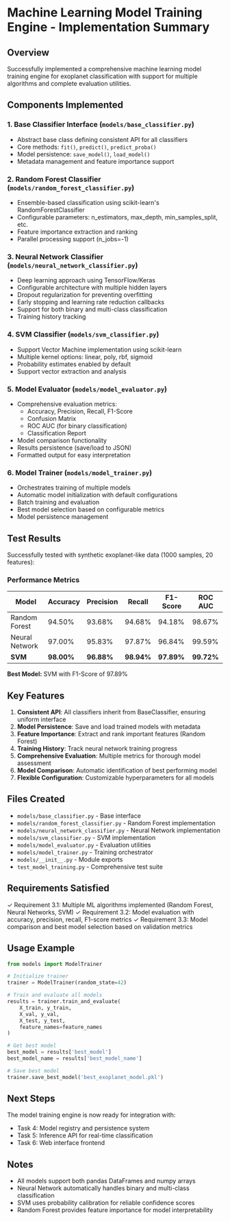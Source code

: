 # Machine Learning Model Training Engine - Implementation Summary

## Overview
Successfully implemented a comprehensive machine learning model training engine for exoplanet classification with support for multiple algorithms and complete evaluation utilities.

## Components Implemented

### 1. Base Classifier Interface (`models/base_classifier.py`)
- Abstract base class defining consistent API for all classifiers
- Core methods: `fit()`, `predict()`, `predict_proba()`
- Model persistence: `save_model()`, `load_model()`
- Metadata management and feature importance support

### 2. Random Forest Classifier (`models/random_forest_classifier.py`)
- Ensemble-based classification using scikit-learn's RandomForestClassifier
- Configurable parameters: n_estimators, max_depth, min_samples_split, etc.
- Feature importance extraction and ranking
- Parallel processing support (n_jobs=-1)

### 3. Neural Network Classifier (`models/neural_network_classifier.py`)
- Deep learning approach using TensorFlow/Keras
- Configurable architecture with multiple hidden layers
- Dropout regularization for preventing overfitting
- Early stopping and learning rate reduction callbacks
- Support for both binary and multi-class classification
- Training history tracking

### 4. SVM Classifier (`models/svm_classifier.py`)
- Support Vector Machine implementation using scikit-learn
- Multiple kernel options: linear, poly, rbf, sigmoid
- Probability estimates enabled by default
- Support vector extraction and analysis

### 5. Model Evaluator (`models/model_evaluator.py`)
- Comprehensive evaluation metrics:
  - Accuracy, Precision, Recall, F1-Score
  - Confusion Matrix
  - ROC AUC (for binary classification)
  - Classification Report
- Model comparison functionality
- Results persistence (save/load to JSON)
- Formatted output for easy interpretation

### 6. Model Trainer (`models/model_trainer.py`)
- Orchestrates training of multiple models
- Automatic model initialization with default configurations
- Batch training and evaluation
- Best model selection based on configurable metrics
- Model persistence management

## Test Results

Successfully tested with synthetic exoplanet-like data (1000 samples, 20 features):

### Performance Metrics
| Model | Accuracy | Precision | Recall | F1-Score | ROC AUC |
|-------|----------|-----------|--------|----------|---------|
| Random Forest | 94.50% | 93.68% | 94.68% | 94.18% | 98.67% |
| Neural Network | 97.00% | 95.83% | 97.87% | 96.84% | 99.59% |
| **SVM** | **98.00%** | **96.88%** | **98.94%** | **97.89%** | **99.72%** |

**Best Model:** SVM with F1-Score of 97.89%

## Key Features

1. **Consistent API**: All classifiers inherit from BaseClassifier, ensuring uniform interface
2. **Model Persistence**: Save and load trained models with metadata
3. **Feature Importance**: Extract and rank important features (Random Forest)
4. **Training History**: Track neural network training progress
5. **Comprehensive Evaluation**: Multiple metrics for thorough model assessment
6. **Model Comparison**: Automatic identification of best performing model
7. **Flexible Configuration**: Customizable hyperparameters for all models

## Files Created

- `models/base_classifier.py` - Base interface
- `models/random_forest_classifier.py` - Random Forest implementation
- `models/neural_network_classifier.py` - Neural Network implementation
- `models/svm_classifier.py` - SVM implementation
- `models/model_evaluator.py` - Evaluation utilities
- `models/model_trainer.py` - Training orchestrator
- `models/__init__.py` - Module exports
- `test_model_training.py` - Comprehensive test suite

## Requirements Satisfied

✓ Requirement 3.1: Multiple ML algorithms implemented (Random Forest, Neural Networks, SVM)
✓ Requirement 3.2: Model evaluation with accuracy, precision, recall, F1-score metrics
✓ Requirement 3.3: Model comparison and best model selection based on validation metrics

## Usage Example

```python
from models import ModelTrainer

# Initialize trainer
trainer = ModelTrainer(random_state=42)

# Train and evaluate all models
results = trainer.train_and_evaluate(
    X_train, y_train,
    X_val, y_val,
    X_test, y_test,
    feature_names=feature_names
)

# Get best model
best_model = results['best_model']
best_model_name = results['best_model_name']

# Save best model
trainer.save_best_model('best_exoplanet_model.pkl')
```

## Next Steps

The model training engine is now ready for integration with:
- Task 4: Model registry and persistence system
- Task 5: Inference API for real-time classification
- Task 6: Web interface frontend

## Notes

- All models support both pandas DataFrames and numpy arrays
- Neural Network automatically handles binary and multi-class classification
- SVM uses probability calibration for reliable confidence scores
- Random Forest provides feature importance for model interpretability

